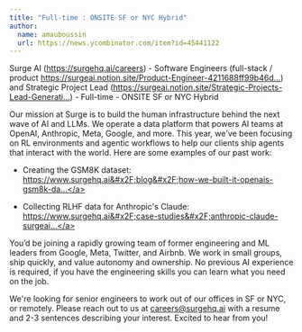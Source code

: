```yaml
---
title: "Full-time : ONSITE SF or NYC Hybrid"
author:
  name: amauboussin
  url: https://news.ycombinator.com/item?id=45441122
---
```

Surge AI (<a href="https:&#x2F;&#x2F;surgehq.ai&#x2F;careers" rel="nofollow">https:&#x2F;&#x2F;surgehq.ai&#x2F;careers</a>) - Software Engineers (full-stack &#x2F; product <a href="https:&#x2F;&#x2F;surgeai.notion.site&#x2F;Product-Engineer-4211688ff99b46daacf34dd455ba3472" rel="nofollow">https:&#x2F;&#x2F;surgeai.notion.site&#x2F;Product-Engineer-4211688ff99b46d...</a>) and Strategic Project Lead (<a href="https:&#x2F;&#x2F;surgeai.notion.site&#x2F;Strategic-Projects-Lead-Generative-AI-455b7fb94f0d4543a00366d3154da5ec?pvs=74" rel="nofollow">https:&#x2F;&#x2F;surgeai.notion.site&#x2F;Strategic-Projects-Lead-Generati...</a>) - Full-time - ONSITE SF or NYC Hybrid

Our mission at Surge is to build the human infrastructure behind the next wave of AI and LLMs. We operate a data platform that powers AI teams at OpenAI, Anthropic, Meta, Google, and more. This year, we&#x27;ve been focusing on RL environments and agentic workflows to help our clients ship agents that interact with the world. Here are some examples of our past work:

- Creating the GSM8K dataset: <a href="https:&#x2F;&#x2F;www.surgehq.ai&#x2F;blog&#x2F;how-we-built-it-openais-gsm8k-dataset-of-8500-math-problems" rel="nofollow">https:&#x2F;&#x2F;www.surgehq.ai&#x2F;blog&#x2F;how-we-built-it-openais-gsm8k-da...</a>

- Collecting RLHF data for Anthropic&#x27;s Claude: <a href="https:&#x2F;&#x2F;www.surgehq.ai&#x2F;case-studies&#x2F;anthropic-claude-surgeai-rlhf-platform" rel="nofollow">https:&#x2F;&#x2F;www.surgehq.ai&#x2F;case-studies&#x2F;anthropic-claude-surgeai...</a>

You’d be joining a rapidly growing team of former engineering and ML leaders from Google, Meta, Twitter, and Airbnb. We work in small groups, ship quickly, and value autonomy and ownership. No previous AI experience is required, if you have the engineering skills you can learn what you need on the job.

We&#x27;re looking for senior engineers to work out of our offices in SF or NYC, or remotely. Please reach out to us at careers@surgehq.ai with a resume and 2-3 sentences describing your interest. Excited to hear from you!
<JobApplication />
